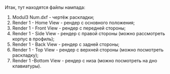 Итак, тут находятся файлы нампада:
1) Modul3 Num.dxf - чертёж раскладки;
2) Render 1 - Home View - рендер с основного положения;
3) Render 1 - Front View - рендер с передней стороны;
4) Render 1 - Side View - рендер с правой стороны (можно рассмотреть корпус в профиль);
5) Render 1 - Back View - рендер с задней стороны;
6) Render 1 - Top View - рендер с верхней стороны (можно посмотреть раскладку);
7) Render 1  -Bottom View - рендер с низа (можно посмотреть на дно клавиатуры).
